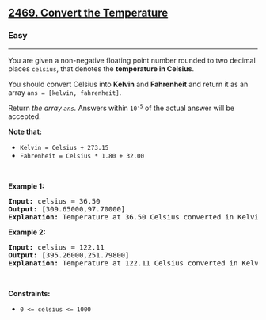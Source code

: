<h2>
  <a href="https://leetcode.com/problems/convert-the-temperature/description/">2469. Convert the Temperature</a>
</h2>
<h3>Easy</h3>
<hr />

<div>
  <p>
    You are given a non-negative floating point number rounded to two decimal
    places <code>celsius</code>, that denotes the
    <strong>temperature in Celsius</strong>.
  </p>

  <p>
    You should convert Celsius into <strong>Kelvin</strong> and
    <strong>Fahrenheit</strong> and return it as an array
    <code>ans = [kelvin, fahrenheit]</code>.
  </p>

  <p>
    Return <em>the array <code>ans</code>. </em>Answers within
    <code>10<sup>-5</sup></code> of the actual answer will be accepted.
  </p>

  <p><strong>Note that:</strong></p>

  <ul>
    <li><code>Kelvin = Celsius + 273.15</code></li>
    <li><code>Fahrenheit = Celsius * 1.80 + 32.00</code></li>
  </ul>

  <p>&nbsp;</p>
  <p><strong class="example">Example 1:</strong></p>

  <pre><strong>Input:</strong> celsius = 36.50
<strong>Output:</strong> [309.65000,97.70000]
<strong>Explanation:</strong> Temperature at 36.50 Celsius converted in Kelvin is 309.65 and converted in Fahrenheit is 97.70.
</pre>

  <p><strong class="example">Example 2:</strong></p>

  <pre><strong>Input:</strong> celsius = 122.11
<strong>Output:</strong> [395.26000,251.79800]
<strong>Explanation:</strong> Temperature at 122.11 Celsius converted in Kelvin is 395.26 and converted in Fahrenheit is 251.798.
</pre>

  <p>&nbsp;</p>
  <p><strong>Constraints:</strong></p>

  <ul>
    <li><code>0 &lt;= celsius &lt;= 1000</code></li>
  </ul>
</div>
